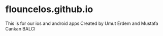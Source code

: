 # flounceIos.github.io
This is for our ios and android apps.Created by Umut Erdem and Mustafa Cankan BALCI
